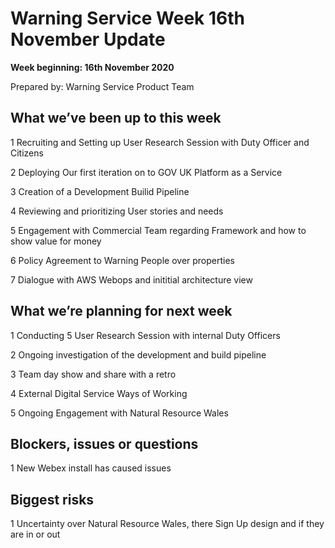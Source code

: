 # Warning Service Week 16th November Update
**Week beginning: 16th November 2020** 

Prepared by: Warning Service Product Team

## What we’ve been up to​ this week​

  1 Recruiting and Setting up User Research Session with Duty Officer and Citizens
  
  2 Deploying Our first iteration on to GOV UK Platform as a Service
  
  3 Creation of a Development Builid Pipeline
  
  4 Reviewing and prioritizing User stories and needs
  
  5 Engagement with Commercial Team regarding Framework and how to show value for money
  
  6 Policy Agreement to Warning People over properties
  
  7 Dialogue with AWS Webops and inititial architecture view

## What we’re planning for ​next week

  1 Conducting 5 User Research Session with internal Duty Officers
  
  2 Ongoing investigation of the development and build pipeline
  
  3 Team day show and share with a retro
  
  4 External Digital Service Ways of Working
  
  5 Ongoing Engagement with Natural Resource Wales

## Blockers, issues or questions

  1 New Webex install has caused issues

## Biggest risks

  1 Uncertainty over Natural Resource Wales, there Sign Up design and if they are in or out

